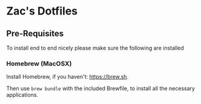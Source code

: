 # Zac's Dotfiles

## Pre-Requisites

To install end to end nicely please make sure the following are installed

### Homebrew (MacOSX)

Install Homebrew, if you haven't: https://brew.sh.

Then use ``brew bundle`` with the included Brewfile, to install all the necessary applications.




# 
